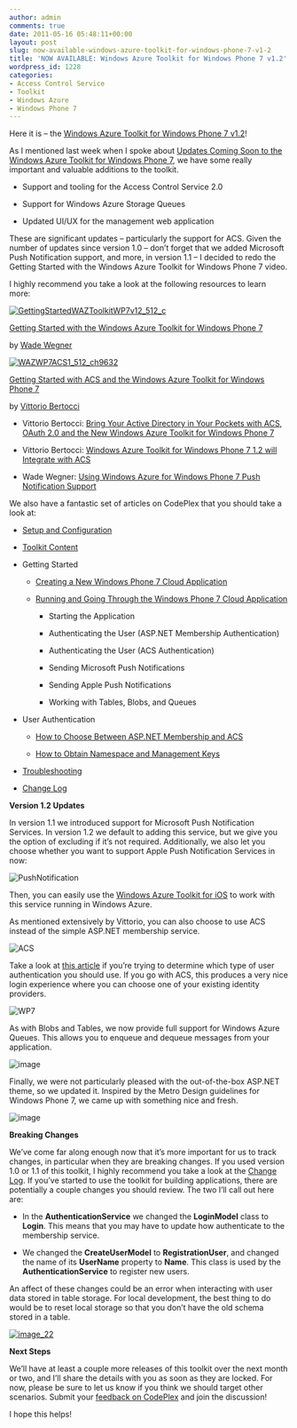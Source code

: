 ```yaml
---
author: admin
comments: true
date: 2011-05-16 05:48:11+00:00
layout: post
slug: now-available-windows-azure-toolkit-for-windows-phone-7-v1-2
title: 'NOW AVAILABLE: Windows Azure Toolkit for Windows Phone 7 v1.2'
wordpress_id: 1228
categories:
- Access Control Service
- Toolkit
- Windows Azure
- Windows Phone 7
---
```


Here it is – the [Windows Azure Toolkit for Windows Phone 7 v1.2](http://watoolkitwp7.codeplex.com/)!

 

As I mentioned last week when I spoke about [Updates Coming Soon to the Windows Azure Toolkit for Windows Phone 7](http://www.wadewegner.com/2011/05/updates-coming-soon-to-the-windows-azure-toolkit-for-windows-phone-7/), we have some really important and valuable additions to the toolkit.

 

  
  * Support and tooling for the Access Control Service 2.0 
   
  * Support for Windows Azure Storage Queues 
   
  * Updated UI/UX for the management web application 
 

These are significant updates – particularly the support for ACS. Given the number of updates since version 1.0 – don’t forget that we added Microsoft Push Notification support, and more, in version 1.1 – I decided to redo the Getting Started with the Windows Azure Toolkit for Windows Phone 7 video.

 

 

I highly recommend you take a look at the following resources to learn more:

 

  

      

        
[![GettingStartedWAZToolkitWP7v12_512_c](http://images.wadewegner.com/wordpress/2011/05/GettingStartedWAZToolkitWP7v12_512_c.jpg)](http://channel9.msdn.com/posts/Getting-Started-with-the-Windows-Azure-Toolkit-for-Windows-Phone-7-v12)
         
          

[Getting Started with the Windows Azure Toolkit for Windows Phone 7](http://channel9.msdn.com/posts/Getting-Started-with-the-Windows-Azure-Toolkit-for-Windows-Phone-7-v12)

           

by [Wade Wegner](http://www.wadewegner.com/)

        
              

        
[![WAZWP7ACS1_512_ch9632](http://images.wadewegner.com/wordpress/2011/05/WAZWP7ACS1_512_ch9632.jpg)](http://channel9.msdn.com/Shows/Identity/Getting-Started-with-ACS-and-the-Windows-Azure-Toolkit-for-Windows-Phone-7)
         
          

[Getting Started with ACS and the Windows Azure Toolkit for Windows Phone 7](http://channel9.msdn.com/Shows/Identity/Getting-Started-with-ACS-and-the-Windows-Azure-Toolkit-for-Windows-Phone-7)

           

by [Vittorio Bertocci](http://blogs.msdn.com/b/vbertocci/)

        
           

 

  
  * Vittorio Bertocci: [Bring Your Active Directory in Your Pockets with ACS, OAuth 2.0 and the New Windows Azure Toolkit for Windows Phone 7](http://blogs.msdn.com/b/vbertocci/archive/2011/05/15/bring-your-active-directory-in-your-pockets-with-acs-oauth-2-0-and-the-new-windows-azure-toolkit-for-windows-phone-7.aspx)
   
  * Vittorio Bertocci: [Windows Azure Toolkit for Windows Phone 7 1.2 will Integrate with ACS](http://blogs.msdn.com/b/vbertocci/archive/2011/05/09/windows-azure-toolkit-for-windows-phone-7-1-2-will-integrate-with-acs.aspx)
   
  * Wade Wegner: [Using Windows Azure for Windows Phone 7 Push Notification Support](http://www.wadewegner.com/2011/05/using-windows-azure-for-windows-phone-7-push-notification-support/)
 

We also have a fantastic set of articles on CodePlex that you should take a look at:

 

  
  * [Setup and Configuration](http://watoolkitwp7.codeplex.com/wikipage?title=Setup%20and%20Configuration&referringTitle=Documentation)
   
  * [Toolkit Content](http://watoolkitwp7.codeplex.com/wikipage?title=Toolkit%20Content&referringTitle=Documentation)
   
  * Getting Started             
    * [Creating a New Windows Phone 7 Cloud Application](http://watoolkitwp7.codeplex.com/wikipage?title=Creating%20a%20New%20Windows%20Phone%207%20Cloud%20Application)
       
    * [Running and Going Through the Windows Phone 7 Cloud Application](http://watoolkitwp7.codeplex.com/wikipage?title=Running%20and%20Going%20Through%20the%20Windows%20Phone%207%20Cloud%20Application)                      
      * Starting the Application 
           
      * Authenticating the User (ASP.NET Membership Authentication) 
           
      * Authenticating the User (ACS Authentication) 
           
      * Sending Microsoft Push Notifications 
           
      * Sending Apple Push Notifications 
           
      * Working with Tables, Blobs, and Queues 
               
       
   
  * User Authentication             
    * [How to Choose Between ASP.NET Membership and ACS](http://watoolkitwp7.codeplex.com/wikipage?title=Choosing%20the%20Access%20Control%20Strategy)
       
    * [How to Obtain Namespace and Management Keys](http://watoolkitwp7.codeplex.com/wikipage?title=Obtain%20Namespace%20and%20Management%20Key)
       
   
  * [Troubleshooting](http://watoolkitwp7.codeplex.com/wikipage?title=Troubleshooting&referringTitle=Documentation)
   
  * [Change Log](http://watoolkitwp7.codeplex.com/wikipage?title=Change%20Log)
 

**Version 1.2 Updates**

 

In version 1.1 we introduced support for Microsoft Push Notification Services. In version 1.2 we default to adding this service, but we give you the option of excluding if it’s not required. Additionally, we also let you choose whether you want to support Apple Push Notification Services in now:

 

![PushNotification](http://images.wadewegner.com/wordpress/2011/05/PushNotification.png)

 

Then, you can easily use the [Windows Azure Toolkit for iOS](http://www.wadewegner.com/2011/05/windows-azure-toolkit-for-ios/) to work with this service running in Windows Azure.

 

As mentioned extensively by Vittorio, you can also choose to use ACS instead of the simple ASP.NET membership service.

 

![ACS](http://images.wadewegner.com/wordpress/2011/05/ACS.png)

 

Take a look at [this article](http://watoolkitwp7.codeplex.com/wikipage?title=Choosing%20the%20Access%20Control%20Strategy) if you’re trying to determine which type of user authentication you should use. If you go with ACS, this produces a very nice login experience where you can choose one of your existing identity providers.

 

![WP7](http://images.wadewegner.com/wordpress/2011/05/WP7.png)

 

As with Blobs and Tables, we now provide full support for Windows Azure Queues. This allows you to enqueue and dequeue messages from your application.

 

![image](http://images.wadewegner.com/wordpress/2011/05/image13.png)

 

Finally, we were not particularly pleased with the out-of-the-box ASP.NET theme, so we updated it. Inspired by the Metro Design guidelines for Windows Phone 7, we came up with something nice and fresh.

 

![image](http://images.wadewegner.com/wordpress/2011/05/image14.png)

 

**Breaking Changes**

 

We’ve come far along enough now that it’s more important for us to track changes, in particular when they are breaking changes. If you used version 1.0 or 1.1 of this toolkit, I highly recommend you take a look at the [Change Log](http://watoolkitwp7.codeplex.com/wikipage?title=Change%20Log). If you’ve started to use the toolkit for building applications, there are potentially a couple changes you should review. The two I’ll call out here are:

 

  
  * In the **AuthenticationService** we changed the **LoginModel** class to **Login**. This means that you may have to update how authenticate to the membership service. 
   
  * We changed the **CreateUserModel** to **RegistrationUser**, and changed the name of its **UserName** property to **Name**. This class is used by the **AuthenticationService** to register new users. 
 

An affect of these changes could be an error when interacting with user data stored in table storage. For local development, the best thing to do would be to reset local storage so that you don’t have the old schema stored in a table.

 

[![image_22](http://images.wadewegner.com/wordpress/2011/05/image_22_thumb.png)](http://images.wadewegner.com/wordpress/2011/05/image_22.png)

 

**Next Steps**

 

We’ll have at least a couple more releases of this toolkit over the next month or two, and I’ll share the details with you as soon as they are locked. For now, please be sure to let us know if you think we should target other scenarios. Submit your [feedback on CodePlex](http://watoolkitwp7.codeplex.com/discussions) and join the discussion!

 

I hope this helps!
